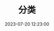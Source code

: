 ---
title: 分类
date: 2023-07-20 12:23:00
type: "categories"
description: 文章内容的涉及知识划分
comments: false
top_img:  /img/pages/categories.jpg
aside: true
---